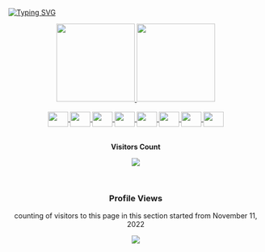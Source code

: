 [![Typing SVG](https://readme-typing-svg.herokuapp.com/?color=7F00FF&size=35&center=true&vCenter=true&width=1000&lines=....;.....+:%29)](https://git.io/typing-svg)

<div align="center">
  <a href="https://github.com/lnxdxtf">
  <img height="155em" src="https://github-readme-stats.vercel.app/api?username=teshijapa&show_icons=true&theme=ocean_dark&include_all_commits=true&count_private=true"/>
  <img height="155em" src="https://github-readme-stats.vercel.app/api/top-langs/?username=teshijapa&layout=compact&langs_count=7&theme=ocean_dark"/>
</div>


<div align="center" style="display: inline_block"><br>
  <a href="https://www.rust-lang.org/">
    <img align="center" height="30" width="40" src="https://cdn.jsdelivr.net/gh/devicons/devicon@latest/icons/rust/rust-original.svg">
  </a>
  <a href="https://www.typescriptlang.org/">
    <img align="center" height="30" width="40" src="https://cdn.jsdelivr.net/gh/devicons/devicon/icons/typescript/typescript-original.svg">
  </a>
  <a href="https://vuejs.org/">
    <img align="center" height="30" width="40" src="https://cdn.jsdelivr.net/gh/devicons/devicon/icons/vuejs/vuejs-original.svg">
  </a>
  <a href="https://tailwindcss.com/">
    <img align="center" height="30" width="40" src="https://cdn.jsdelivr.net/gh/devicons/devicon@latest/icons/tailwindcss/tailwindcss-original.svg">
  </a>
  <a href="https://www.docker.com/">
    <img align="center" height="30" width="40" src="https://cdn.jsdelivr.net/gh/devicons/devicon/icons/docker/docker-original.svg"> 
  </a>
  <a href="https://redis.io/">
    <img align="center" height="30" width="40" src="https://cdn.jsdelivr.net/gh/devicons/devicon/icons/redis/redis-original.svg">
  </a>
  <a href="https://www.scylladb.com/">
    <img align="center" height="30" width="40" src="https://www.scylladb.com/wp-content/uploads/pardot_lp-jan-cassandra-scylladb-evolutionary-differences.png"> 
  </a>
  <a href="https://aws.amazon.com/">
    <img align="center" height="30" width="40" src="https://cdn.jsdelivr.net/gh/devicons/devicon@latest/icons/amazonwebservices/amazonwebservices-original-wordmark.svg">
  </a>
</div>

<div align="center">

  </br>
    <p align="centre"><b>Visitors Count</b></p>  
    <p align="center"><img align="center" src="https://profile-counter.glitch.me/{teshijapa}/count.svg" /></p> 
  </br>

### Profile Views
counting of visitors to this page in this section started from November 11, 2022

  ![](https://count.getloli.com/get/@teshijapa.github.readme)
  </br>
   </p>
</div>
